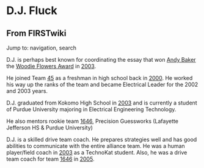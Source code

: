 # D.J. Fluck

## From FIRSTwiki

Jump to: navigation, search

D.J. is perhaps best known for coordinating the essay that won [Andy Baker](Andy_Baker "Andy Baker") the [Woodie Flowers Award](Woodie_Flowers_Award "Woodie Flowers Award") in [2003](Game_%282003%29 "Game \(2003\)").

He joined Team [45](45 "45") as a freshman in high school back in [2000](Game_%282000%29 "Game \(2000\)"). He worked his way up the ranks of the team and became Electrical Leader for the 2002 and 2003 years.

D.J. graduated from Kokomo High School in [2003](Game_%282003%29 "Game \(2003\)") and is currently a student of Purdue University majoring in Electrical Engineering Technology.

He also mentors rookie team [1646](1646 "1646"), Precision Guessworks (Lafayette Jefferson HS & Purdue University)

D.J. is a skilled drive team coach. He prepares strategies well and has good abilities to communicate with the entire alliance team. He was a human player/field coach in [2003](Game_%282003%29 "Game \(2003\)") as a TechnoKat student. Also, he was a drive team coach for team [1646](1646 "1646") in [2005](Game_%282005%29 "Game
\(2005\)").
